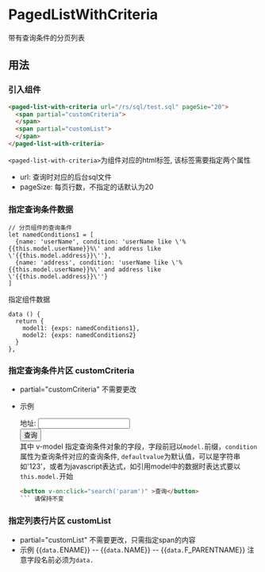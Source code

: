 # PagedListWithCriteria
带有查询条件的分页列表

## 用法
### 引入组件
``` html
<paged-list-with-criteria url="/rs/sql/test.sql" pageSie="20">
  <span partial="customCriteria">
  </span>
  <span partial="customList">
  </span>
</paged-list-with-criteria>
```
`<paged-list-with-criteria>`为组件对应的html标签, 该标签需要指定两个属性
- url: 查询时对应的后台sql文件
- pageSize: 每页行数，不指定的话默认为20

### 指定查询条件数据
```
// 分页组件的查询条件
let namedConditions1 = [
  {name: 'userName', condition: 'userName like \'%{{this.model.userName}}%\' and address like \'{{this.model.address}}\''},
  {name: 'address', condition: 'userName like \'%{{this.model.userName}}%\' and address like \'{{this.model.address}}\''}
]
```
指定组件数据
```
data () {
  return {
    model1: {exps: namedConditions1},
    model2: {exps: namedConditions2}
  }
},
```

### 指定查询条件片区 customCriteria
- partial="customCriteria" 不需要更改
- 示例       <div>
            地址: <input type="text" v-model="model.address" condition=" address like '%{}%'" defaultvalue="this.model.address.split('').reverse().join('')">
            </div>
            <div>
            <button v-on:click="search('param')" >查询</button>
            </div>
  其中 v-model 指定查询条件对象的字段，字段前冠以`model.`前缀，`condition`属性为查询条件对应的查询条件, `defaultvalue`为默认值，可以是字符串如'123'，或者为javascript表达式，如引用model中的数据时表达式要以`this.model.`开始

  ```html
  <button v-on:click="search('param')" >查询</button>
  ``` 请保持不变


### 指定列表行片区 customList
- partial="customList" 不需要更改，只需指定span的内容
- 示例 {{`data.`ENAME}} -- {{`data.`NAME}} -- {{`data.`F_PARENTNAME}}</span> 注意字段名前必须为`data.`
